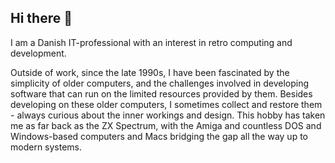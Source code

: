 ## Hi there 👋
I am a Danish IT-professional with an interest in retro computing and development.

Outside of work, since the late 1990s, I have been fascinated by the simplicity of older computers, and the challenges involved in developing software that can run on the limited resources provided by them. Besides developing on these older computers, I sometimes collect and restore them - always curious about the inner workings and design. This hobby has taken me as far back as the ZX Spectrum, with the Amiga and countless DOS and Windows-based computers and Macs bridging the gap all the way up to modern systems.

<!--
**jacobpalm/jacobpalm** is a ✨ _special_ ✨ repository because its `README.md` (this file) appears on your GitHub profile.

Here are some ideas to get you started:

- 🔭 I’m currently working on ...
- 🌱 I’m currently learning ...
- 👯 I’m looking to collaborate on ...
- 🤔 I’m looking for help with ...
- 💬 Ask me about ...
- 📫 How to reach me: ...
- 😄 Pronouns: ...
- ⚡ Fun fact: ...
-->
